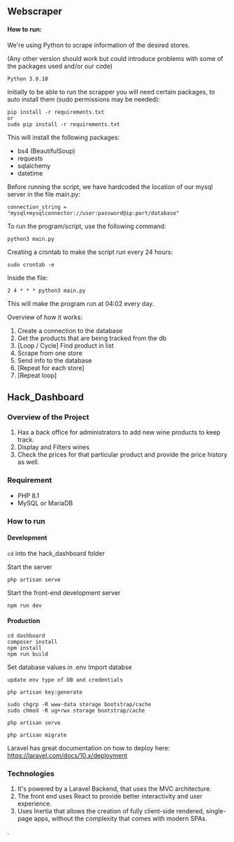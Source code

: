 ## Webscraper

#### How to run:

We're using Python to scrape information of the desired stores.

(Any other version should work but could introduce problems with some of the packages used and/or our code)

    Python 3.8.10

Initially to be able to run the scrapper you will need certain packages, to auto install them (sudo permissions may be needed):

    pip install -r requirements.txt
    or
    sudo pip install -r requirements.txt

This will install the following packages:

- bs4 (BeautifulSoup)
- requests
- sqlalchemy
- datetime

Before running the script, we have hardcoded the location of our mysql server in the file main.py:

    connection_string = "mysql+mysqlconnector://user:password@ip:port/database"

To run the program/script, use the following command:

    python3 main.py

Creating a crontab to make the script run every 24 hours:

    sudo crontab -e

Inside the file:

    2 4 * * * python3 main.py

This will make the program run at 04:02 every day.

Overview of how it works:

1. Create a connection to the database
2. Get the products that are being tracked from the db
3. [Loop / Cycle] Find product in list
4. Scrape from one store
5. Send info to the database
6. [Repeat for each store]
7. [Repeat loop]

## Hack_Dashboard

### Overview of the Project

1. Has a back office for administrators to add new wine products to keep track.
2. Display and Filters wines
3. Check the prices for that particular product and provide the price history as well.

### Requirement

- PHP 8.1
- MySQL or MariaDB

### How to run

#### Development

`cd` into the hack_dashboard folder

Start the server

    php artisan serve

Start the front-end development server

    npm run dev

#### Production

    cd dashboard
    composer install
    npm install
    npm run build

Set database values in .env
Import databse

    update env type of DB and credentials

    php artisan key:generate

    sudo chgrp -R www-data storage bootstrap/cache
    sudo chmod -R ug+rwx storage bootstrap/cache

    php artisan serve

    php artisan migrate

Laravel has great documentation on how to deploy here:
https://laravel.com/docs/10.x/deployment

### Technologies

1. It's powered by a Laravel Backend, that uses the MVC architecture.
2. The front end uses React to provide better interactivity and user experience.
3. Uses Inertia that allows the creation of fully client-side rendered, single-page apps, without the complexity that comes with modern SPAs.

.
